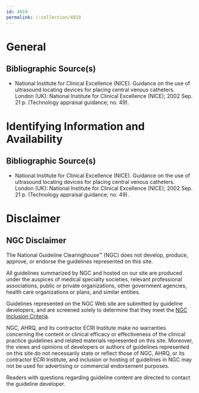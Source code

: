 ```yaml
---
id: 4919
permalink: /:collection/4919
---
```


# General

## Bibliographic Source(s)

- National Institute for Clinical Excellence (NICE). Guidance on the use of ultrasound locating devices for placing central venous catheters. London (UK): National Institute for Clinical Excellence (NICE); 2002 Sep. 21 p. (Technology appraisal guidance; no. 49).

# Identifying Information and Availability

## Bibliographic Source(s)

- National Institute for Clinical Excellence (NICE). Guidance on the use of ultrasound locating devices for placing central venous catheters. London (UK): National Institute for Clinical Excellence (NICE); 2002 Sep. 21 p. (Technology appraisal guidance; no. 49).

# Disclaimer

## NGC Disclaimer

The National Guideline Clearinghouse™ (NGC) does not develop, produce, approve, or endorse the guidelines represented on this site.

All guidelines summarized by NGC and hosted on our site are produced under the auspices of medical specialty societies, relevant professional associations, public or private organizations, other government agencies, health care organizations or plans, and similar entities.

Guidelines represented on the NGC Web site are submitted by guideline developers, and are screened solely to determine that they meet the [NGC Inclusion Criteria](/help-and-about/summaries/inclusion-criteria).

NGC, AHRQ, and its contractor ECRI Institute make no warranties concerning the content or clinical efficacy or effectiveness of the clinical practice guidelines and related materials represented on this site. Moreover, the views and opinions of developers or authors of guidelines represented on this site do not necessarily state or reflect those of NGC, AHRQ, or its contractor ECRI Institute, and inclusion or hosting of guidelines in NGC may not be used for advertising or commercial endorsement purposes.

Readers with questions regarding guideline content are directed to contact the guideline developer.


